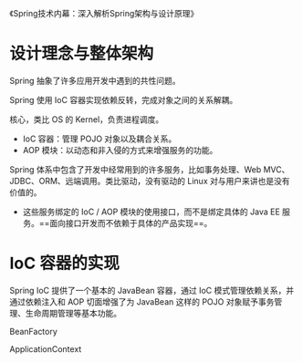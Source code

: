 《Spring技术内幕：深入解析Spring架构与设计原理》

# 设计理念与整体架构

Spring 抽象了许多应用开发中遇到的共性问题。

Spring 使用 IoC 容器实现依赖反转，完成对象之间的关系解耦。

核心，类比 OS 的 Kernel，负责进程调度。
- IoC 容器：管理 POJO 对象以及耦合关系。
- AOP 模块：以动态和非入侵的方式来增强服务的功能。

Spring 体系中包含了开发中经常用到的许多服务，比如事务处理、Web MVC、JDBC、ORM、远端调用。类比驱动，没有驱动的 Linux 对与用户来讲也是没有价值的。
- 这些服务绑定的 IoC / AOP 模块的使用接口，而不是绑定具体的 Java EE 服务。==面向接口开发而不依赖于具体的产品实现==。

# IoC 容器的实现

Spring IoC 提供了一个基本的 JavaBean 容器，通过 IoC 模式管理依赖关系，并通过依赖注入和 AOP 切面增强了为 JavaBean 这样的 POJO 对象赋予事务管理、生命周期管理等基本功能。

BeanFactory

ApplicationContext



